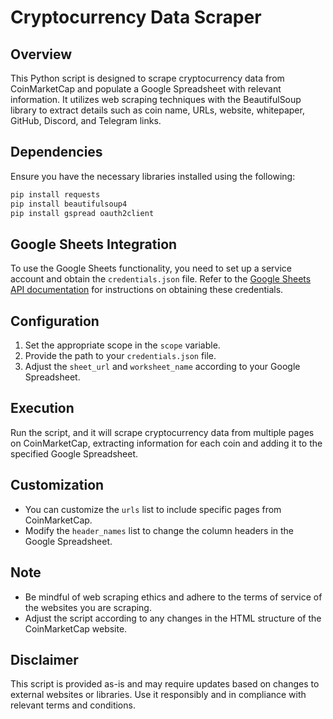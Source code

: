 # Cryptocurrency Data Scraper

## Overview
This Python script is designed to scrape cryptocurrency data from CoinMarketCap and populate a Google Spreadsheet with relevant information. It utilizes web scraping techniques with the BeautifulSoup library to extract details such as coin name, URLs, website, whitepaper, GitHub, Discord, and Telegram links.

## Dependencies
Ensure you have the necessary libraries installed using the following:
```bash
pip install requests
pip install beautifulsoup4
pip install gspread oauth2client
```

## Google Sheets Integration
To use the Google Sheets functionality, you need to set up a service account and obtain the `credentials.json` file. Refer to the [Google Sheets API documentation](https://developers.google.com/sheets/api/guides/authorizing) for instructions on obtaining these credentials.

## Configuration
1. Set the appropriate scope in the `scope` variable.
2. Provide the path to your `credentials.json` file.
3. Adjust the `sheet_url` and `worksheet_name` according to your Google Spreadsheet.

## Execution
Run the script, and it will scrape cryptocurrency data from multiple pages on CoinMarketCap, extracting information for each coin and adding it to the specified Google Spreadsheet.

## Customization
- You can customize the `urls` list to include specific pages from CoinMarketCap.
- Modify the `header_names` list to change the column headers in the Google Spreadsheet.

## Note
- Be mindful of web scraping ethics and adhere to the terms of service of the websites you are scraping.
- Adjust the script according to any changes in the HTML structure of the CoinMarketCap website.

## Disclaimer
This script is provided as-is and may require updates based on changes to external websites or libraries. Use it responsibly and in compliance with relevant terms and conditions.